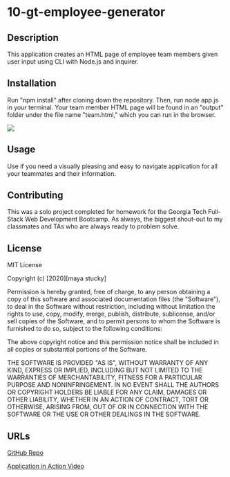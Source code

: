 # 10-gt-employee-generator

## Description

This application creates an HTML page of employee team members given user input using CLI with Node.js and inquirer.

## Installation

Run "npm install" after cloning down the repository. Then, run node app.js in your terminal. Your team member HTML page will be found in an "output" folder under the file name "team.html," which you can run in the browser.

![](gif.gif)

## Usage

Use if you need a visually pleasing and easy to navigate application for all your teammates and their information.

## Contributing

This was a solo project completed for homework for the Georgia Tech Full-Stack Web Development Bootcamp. As always, the biggest shout-out to
my classmates and TAs who are always ready to problem solve.

## License

MIT License

Copyright (c) [2020][maya stucky]

Permission is hereby granted, free of charge, to any person obtaining a copy of this software and associated documentation files (the "Software"), to deal in the Software without restriction, including without limitation the rights to use, copy, modify, merge, publish, distribute, sublicense, and/or sell copies of the Software, and to permit persons to whom the Software is furnished to do so, subject to the following conditions:

The above copyright notice and this permission notice shall be included in all copies or substantial portions of the Software.

THE SOFTWARE IS PROVIDED "AS IS", WITHOUT WARRANTY OF ANY KIND, EXPRESS OR IMPLIED, INCLUDING BUT NOT LIMITED TO THE WARRANTIES OF MERCHANTABILITY, FITNESS FOR A PARTICULAR PURPOSE AND NONINFRINGEMENT. IN NO EVENT SHALL THE AUTHORS OR COPYRIGHT HOLDERS BE LIABLE FOR ANY CLAIM, DAMAGES OR OTHER LIABILITY, WHETHER IN AN ACTION OF CONTRACT, TORT OR OTHERWISE, ARISING FROM, OUT OF OR IN CONNECTION WITH THE SOFTWARE OR THE USE OR OTHER DEALINGS IN THE SOFTWARE.

## URLs

[GitHub Repo](https://github.com/mayastucky/10-gt-employee-generator)

[Application in Action Video](https://drive.google.com/file/d/1hyAOInI_Js6CsRcf1f2SdRTyV8c4jrkb/view?usp=sharing)
